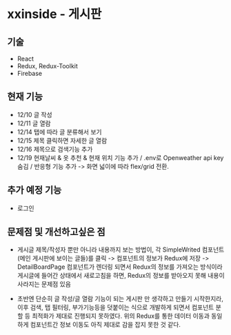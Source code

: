 
xxinside - 게시판
===============

## 기술
 - React
 - Redux, Redux-Toolkit
 - Firebase


 ## 현재 기능
 - 12/10 글 작성
 - 12/11 글 열람
 - 12/14 탭에 따라 글 분류해서 보기
 - 12/15 제목 클릭하면 자세한 글 열람
 - 12/16 제목으로 검색기능 추가
 - 12/19 현재날씨 & 옷 추천 & 현재 위치 기능 추가 / .env로 Openweather api key 숨김 / 반응형 기능 추가 -> 화면 넓이에 따라 flex/grid 전환.


 ## 추가 예정 기능
 - 로그인

 ## 문제점 및 개선하고싶은 점
 - 게시글 제목/작성자 뿐만 아니라 내용까지 보는 방법이, 각 SimpleWrited 컴포넌트(메인 게시판에 보이는 글들)를 클릭 -> 컴포넌트의 정보가 Redux에 저장 -> DetailBoardPage 컴포넌트가 렌더링 되면서 Redux의 정보를 가져오는 방식이라
 게시글에 들어간 상태에서 새로고침을 하면, Redux의 정보를 받아오지 못해 내용이 사라지는 문제점 있음

 - 초반엔 단순히 글 작성/글 열람 기능이 되는 게시판 만 생각하고 만들기 시작한지라, 이후 검색, 탭 필터링, 부가기능등을 덧붙이는 식으로 개발하게 되면서 컴포넌트 분할 등 최적화가 제대로 진행되지 못하였다. 위의 Redux를 통한 데이터 이동과 동일하게
 컴포넌트간 정보 이동도 아직 제대로 감을 잡지 못한 것 같다.

 